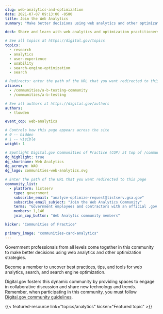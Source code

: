 ```yaml
---
slug: web-analytics-and-optimization
date: 2021-07-07 09:13:00 -0500
title: Join the Web Analytics
summary: "Make better decisions using web analytics and other optimization strategies."

deck: Share and learn with web analytics and optimization practitioners.

# See all topics at https://digital.gov/topics
topics:
  - research
  - analytics
  - user-experience
  - usability
  - search-engine-optimization
  - search

# Redirects: enter the path of the URL that you want redirected to this page
aliases:
  - /communities/a-b-testing-community
  - /communities/a-b-testing

# See all authors at https://digital.gov/authors
authors:
  - tlowden

event_cop: web-analytics

# Controls how this page appears across the site
# 0 -- hidden
# 1 -- visible
weight: 1

# Spotlight Digital.gov Communities of Practice (COP) at top of /communities
dg_highlight: true
dg_shortname: Web Analytics
dg_acronym: WAO
dg_logo: communities-web-analytics.svg

# Enter the path of the URL that you want redirected to this page
community_list:
  - platform: listserv
    type: government
    subscribe_email: "analyze-optimize-request@listserv.gsa.gov"
    subscribe_email_subject: "Join the Web Analytics Community"
    terms: "Government employees and contractors with an official .gov or .mil email are eligible to join."
    members: 1,146
    join_cop_button: "Web Analytic community members"

kicker: "Communities of Practice"

primary_image: "communities-card-analytics"
---
```


Government professionals from all levels come together in this community to make better decisions using web analytics and other optimization strategies.

Become a member to uncover best practices, tips, and tools for web analytics, search, and search engine optimization.

Digital.gov fosters this dynamic community by providing spaces to engage in collaborative discussion and share new technology and trends. Remember, when participating in this community, you must follow [Digital.gov community guidelines](https://digital.gov/communities/community-guidelines/).

{{< featured-resource link="topics/analytics" kicker="Featured topic" >}}
